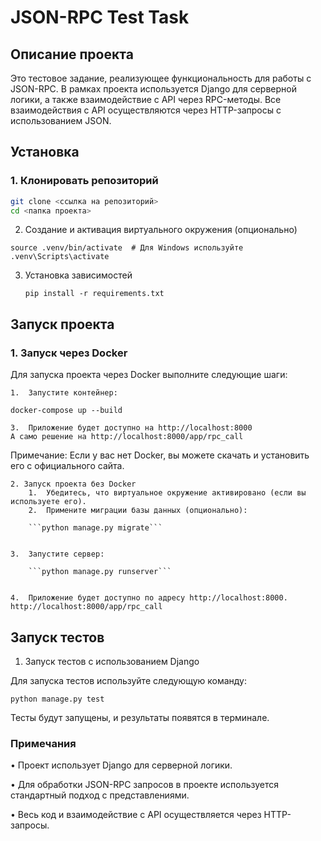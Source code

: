 # JSON-RPC Test Task

## Описание проекта

Это тестовое задание, реализующее функциональность для работы с JSON-RPC. В рамках проекта используется Django для серверной логики, а также взаимодействие с API через RPC-методы. Все взаимодействия с API осуществляются через HTTP-запросы с использованием JSON.

## Установка

### 1. Клонировать репозиторий

```bash
git clone <ссылка на репозиторий>
cd <папка проекта>
```

2. Создание и активация виртуального окружения (опционально)

```python3 -m venv .venv
source .venv/bin/activate  # Для Windows используйте .venv\Scripts\activate
```

3. Установка зависимостей

    ```pip install -r requirements.txt```

## Запуск проекта

### 1. Запуск через Docker

Для запуска проекта через Docker выполните следующие шаги:

	1.	Запустите контейнер:

```docker-compose up --build```


	3.	Приложение будет доступно на http://localhost:8000
    А само решение на http://localhost:8000/app/rpc_call

Примечание: Если у вас нет Docker, вы можете скачать и установить его с официального сайта.

    2. Запуск проекта без Docker
        1.	Убедитесь, что виртуальное окружение активировано (если вы используете его).
        2.	Примените миграции базы данных (опционально):

        ```python manage.py migrate```


	3.	Запустите сервер:

        ```python manage.py runserver```


	4.	Приложение будет доступно по адресу http://localhost:8000. http://localhost:8000/app/rpc_call

## Запуск тестов

1. Запуск тестов с использованием Django

Для запуска тестов используйте следующую команду:

```python manage.py test```

Тесты будут запущены, и результаты появятся в терминале.



### Примечания
•	Проект использует Django для серверной логики.

•	Для обработки JSON-RPC запросов в проекте используется стандартный подход с представлениями.

•	Весь код и взаимодействие с API осуществляется через HTTP-запросы.